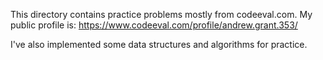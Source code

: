 This directory contains practice problems mostly from codeeval.com. My public profile is:
https://www.codeeval.com/profile/andrew.grant.353/

I've also implemented some data structures and algorithms for practice.
